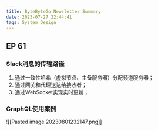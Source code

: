 ```yaml
---
title: ByteByteGo Newsletter Summary
date: 2023-07-27 22:44:41
tags: System Design
---
```


## EP 61 


### Slack消息的传输路径

1. 通过一致性哈希（虚拟节点、主备服务器）分配频道服务器；
2. 通过网关和代理送达给接收者；
3. 通过WebSocket实现实时更新；


### GraphQL使用案例

![[Pasted image 20230801232147.png]]